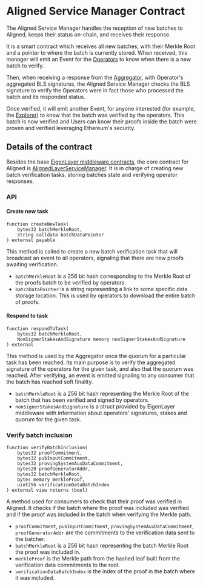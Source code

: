 # Aligned Service Manager Contract

The Aligned Service Manager handles the reception of new batches to Aligned, keeps their status on-chain, and receives their response.

It is a smart contract which receives all new batches, with their Merkle Root and a pointer to where the batch is currently stored. When received, this manager will emit an Event for the [Operators](./4_operator.md) to know when there is a new batch to verify.

Then, when receiving a response from the [Aggregator](./5_aggregator.md), with Operator's aggregated BLS signatures, the Aligned Service Manager checks the BLS signature to verify the Operators were in fact those who processed the batch and its responded status.

Once verified, it will emit another Event, for anyone interested (for example, the [Explorer](./6_explorer.md)) to know that the batch was verified by the operators. This batch is now verified and Users can know their proofs inside the batch were proven and verified leveraging Ethereum's security.

## Details of the contract

Besides the base [EigenLayer middleware contracts](https://github.com/Layr-Labs/eigenlayer-middleware/tree/mainnet/src), the core contract for Aligned is [AlignedLayerServiceManager](../../../contracts/src/core/AlignedLayerServiceManager.sol). It is in charge of creating new batch verification tasks, storing batches state and verifying operator responses.

### API

#### Create new task

```solidity
function createNewTask(
    bytes32 batchMerkleRoot,
    string calldata batchDataPointer
) external payable
```

This method is called to create a new batch verification task that will broadcast an event to all operators, signaling that there are new proofs awaiting verification.

* `batchMerkleRoot` is a 256 bit hash corresponding to the Merkle Root of the proofs batch to be verified by operators.
* `batchDataPointer` is a string representing a link to some specific data storage location. This is used by operators to download the entire batch of proofs.

#### Respond to task

```solidity
function respondToTask(
    bytes32 batchMerkleRoot,
    NonSignerStakesAndSignature memory nonSignerStakesAndSignature
) external
```

This method is used by the Aggregator once the quorum for a particular task has been reached. Its main purpose is to verify the aggregated signature of the operators for the given task, and also that the quorum was reached. After verifying, an event is emitted signaling to any consumer that the batch has reached soft finality.

* `batchMerkleRoot` is a 256 bit hash representing the Merkle Root of the batch that has been verified and signed by operators.
* `nonSignerStakesAndSignature` is a struct provided by EigenLayer middleware with information about operators' signatures, stakes and quorum for the given task.

### Verify batch inclusion

```solidity
function verifyBatchInclusion(
    bytes32 proofCommitment,
    bytes32 pubInputCommitment,
    bytes32 provingSystemAuxDataCommitment,
    bytes20 proofGeneratorAddr,
    bytes32 batchMerkleRoot,
    bytes memory merkleProof,
    uint256 verificationDataBatchIndex
) external view returns (bool)
```

A method used for consumers to check that their proof was verified in Aligned. It checks if the batch where the proof was included was verified and if the proof was included in the batch when verifying the Merkle path.

* `proofCommitment`, `pubInputCommitment`, `provingSystemAuxDataCommitment`, `proofGeneratorAddr` are the commitments to the verification data sent to the batcher.
* `batchMerkleRoot` is a 256 bit hash representing the batch Merkle Root the proof was included in.
* `merkleProof` is the Merkle path from the hashed leaf built from the verification data commitments to the root.
* `verificationDataBatchIndex` is the index of the proof in the batch where it was included.
